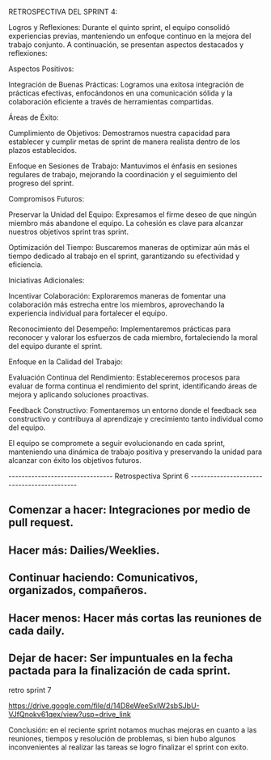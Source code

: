 RETROSPECTIVA DEL SPRINT 4:

Logros y Reflexiones:
Durante el quinto sprint, el equipo consolidó experiencias previas, manteniendo un enfoque continuo en la mejora del trabajo conjunto. A continuación, se presentan aspectos destacados y reflexiones:

Aspectos Positivos:

Integración de Buenas Prácticas: Logramos una exitosa integración de prácticas efectivas, enfocándonos en una comunicación sólida y la colaboración eficiente a través de herramientas compartidas.


Áreas de Éxito:

Cumplimiento de Objetivos: Demostramos nuestra capacidad para establecer y cumplir metas de sprint de manera realista dentro de los plazos establecidos.

Enfoque en Sesiones de Trabajo: Mantuvimos el énfasis en sesiones regulares de trabajo, mejorando la coordinación y el seguimiento del progreso del sprint.

Compromisos Futuros:

Preservar la Unidad del Equipo: Expresamos el firme deseo de que ningún miembro más abandone el equipo. La cohesión es clave para alcanzar nuestros objetivos sprint tras sprint.

Optimización del Tiempo: Buscaremos maneras de optimizar aún más el tiempo dedicado al trabajo en el sprint, garantizando su efectividad y eficiencia.

Iniciativas Adicionales:

Incentivar Colaboración: Exploraremos maneras de fomentar una colaboración más estrecha entre los miembros, aprovechando la experiencia individual para fortalecer el equipo.

Reconocimiento del Desempeño: Implementaremos prácticas para reconocer y valorar los esfuerzos de cada miembro, fortaleciendo la moral del equipo durante el sprint.

Enfoque en la Calidad del Trabajo:

Evaluación Continua del Rendimiento: Estableceremos procesos para evaluar de forma continua el rendimiento del sprint, identificando áreas de mejora y aplicando soluciones proactivas.

Feedback Constructivo: Fomentaremos un entorno donde el feedback sea constructivo y contribuya al aprendizaje y crecimiento tanto individual como del equipo.

El equipo se compromete a seguir evolucionando en cada sprint, manteniendo una dinámica de trabajo positiva y preservando la unidad para alcanzar con éxito los objetivos futuros.


 -------------------------------- Retrospectiva Sprint 6 -------------------------------------------

Comenzar a hacer: Integraciones por medio de pull request.
---------------------------------------------------------

Hacer más: Dailies/Weeklies.
---------------------------

Continuar haciendo: Comunicativos, organizados, compañeros.
----------------------------------------------------------

Hacer menos: Hacer más cortas las reuniones de cada daily.
---------------------------------------------------------

Dejar de hacer: Ser impuntuales en la fecha pactada para la finalización de cada sprint.
---------------------------------------------------------------------------------------

retro sprint 7

https://drive.google.com/file/d/14D8eWeeSxlW2sbSJbU-VJfQnokv61qex/view?usp=drive_link

Conclusión:  en el reciente sprint notamos muchas mejoras en cuanto a las reuniones, tiempos y resolución de problemas, si bien hubo algunos inconvenientes al realizar las tareas se logro finalizar el sprint con exito. 







